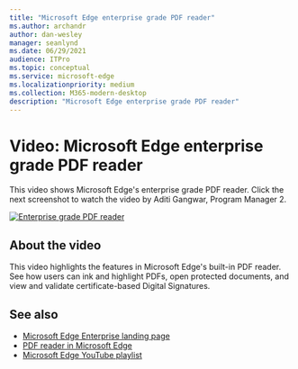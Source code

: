 ```yaml
---
title: "Microsoft Edge enterprise grade PDF reader"
ms.author: archandr
author: dan-wesley
manager: seanlynd
ms.date: 06/29/2021
audience: ITPro
ms.topic: conceptual
ms.service: microsoft-edge
ms.localizationpriority: medium
ms.collection: M365-modern-desktop
description: "Microsoft Edge enterprise grade PDF reader"
---
```


# Video: Microsoft Edge enterprise grade PDF reader

This video shows Microsoft Edge's enterprise grade PDF reader. Click the next screenshot to watch the video by Aditi Gangwar, Program Manager 2.

[![Enterprise grade PDF reader](media/microsoft-edge-video-pdf-reader/0.png)](http://www.youtube.com/watch?v=XWAqNQ0xAcE "Enterprise grade PDF reader")

## About the video

This video highlights the features in  Microsoft Edge's built-in PDF reader. See how users can ink and highlight PDFs, open protected documents, and view and validate certificate-based Digital Signatures.

## See also

- [Microsoft Edge Enterprise landing page](https://aka.ms/EdgeEnterprise)
- [PDF reader in Microsoft Edge](microsoft-edge-pdf.md)
- [Microsoft Edge YouTube playlist](https://www.youtube.com/playlist?list=PLXtHYVsvn_b-uXh1tMeYpT-0iD8tD3tFy)
